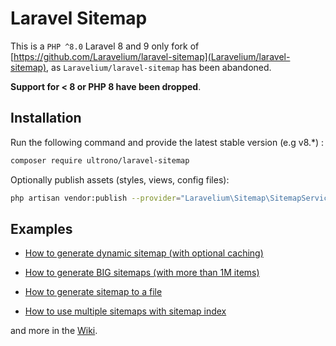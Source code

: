 # Laravel Sitemap

This is a `PHP ^8.0` Laravel 8 and 9 only fork of [https://github.com/Laravelium/laravel-sitemap](Laravelium/laravel-sitemap), as `Laravelium/laravel-sitemap` has been abandoned.

**Support for < 8 or PHP 8 have been dropped**.


## Installation

Run the following command and provide the latest stable version (e.g v8.\*) :

```bash
composer require ultrono/laravel-sitemap
```


Optionally publish assets (styles, views, config files):

```bash
php artisan vendor:publish --provider="Laravelium\Sitemap\SitemapServiceProvider"
```

## Examples

- [How to generate dynamic sitemap (with optional caching)](https://github.com/Laravelium/laravel-sitemap/wiki/Dynamic-sitemap)

- [How to generate BIG sitemaps (with more than 1M items)](https://github.com/Laravelium/laravel-sitemap/wiki/Sitemap-index)

- [How to generate sitemap to a file](https://github.com/Laravelium/laravel-sitemap/wiki/Generate-sitemap)

- [How to use multiple sitemaps with sitemap index](https://github.com/Laravelium/laravel-sitemap/wiki/Generate-BIG-sitemaps)

and more in the [Wiki](https://github.com/Laravelium/laravel-sitemap/wiki).
